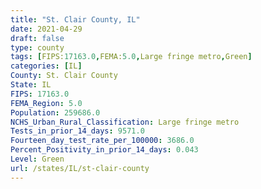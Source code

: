 ```yaml
---
title: "St. Clair County, IL"
date: 2021-04-29
draft: false
type: county
tags: [FIPS:17163.0,FEMA:5.0,Large fringe metro,Green]
categories: [IL]
County: St. Clair County
State: IL
FIPS: 17163.0
FEMA_Region: 5.0
Population: 259686.0
NCHS_Urban_Rural_Classification: Large fringe metro
Tests_in_prior_14_days: 9571.0
Fourteen_day_test_rate_per_100000: 3686.0
Percent_Positivity_in_prior_14_days: 0.043
Level: Green
url: /states/IL/st-clair-county
---
```



